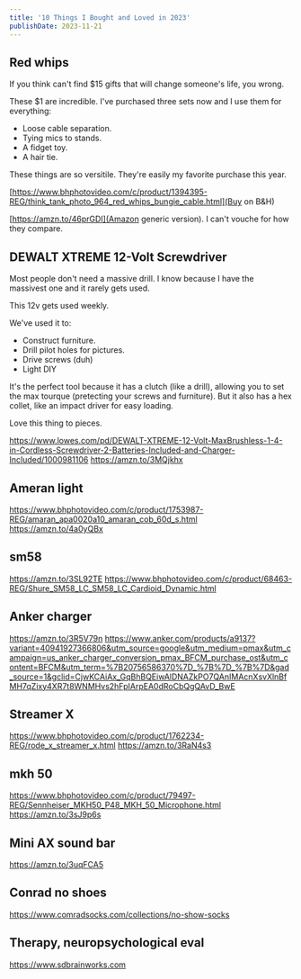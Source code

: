 ```yaml
---
title: '10 Things I Bought and Loved in 2023'
publishDate: 2023-11-21
---
```


## Red whips

If you think can't find $15 gifts that will change someone's life, you wrong.

These $1 are incredible.
I've purchased three sets now and I use them for everything:

- Loose cable separation.
- Tying mics to stands.
- A fidget toy.
- A hair tie.

These things are so versitile.
They're easily my favorite purchase this year.

[https://www.bhphotovideo.com/c/product/1394395-REG/think_tank_photo_964_red_whips_bungie_cable.html](Buy on B&H)

[https://amzn.to/46prGDI](Amazon generic version). I can't vouche for how they compare.

## DEWALT XTREME 12-Volt Screwdriver

Most people don't need a massive drill.
I know because I have the massivest one and it rarely gets used.

This 12v gets used weekly.

We've used it to:

- Construct furniture.
- Drill pilot holes for pictures.
- Drive screws (duh)
- Light DIY

It's the perfect tool because it has a clutch (like a drill), allowing you to set the max tourque (pretecting your screws and furniture).
But it also has a hex collet, like an impact driver for easy loading.

Love this thing to pieces.

https://www.lowes.com/pd/DEWALT-XTREME-12-Volt-MaxBrushless-1-4-in-Cordless-Screwdriver-2-Batteries-Included-and-Charger-Included/1000981106
https://amzn.to/3MQjkhx

## Ameran light

https://www.bhphotovideo.com/c/product/1753987-REG/amaran_apa0020a10_amaran_cob_60d_s.html
https://amzn.to/4a0yQBx

## sm58

https://amzn.to/3SL92TE
https://www.bhphotovideo.com/c/product/68463-REG/Shure_SM58_LC_SM58_LC_Cardioid_Dynamic.html

## Anker charger

https://amzn.to/3R5V79n
https://www.anker.com/products/a9137?variant=40941927366806&utm_source=google&utm_medium=pmax&utm_campaign=us_anker_charger_conversion_pmax_BFCM_purchase_ost&utm_content=BFCM&utm_term=%7B20756586370%7D_%7B%7D_%7B%7D&gad_source=1&gclid=CjwKCAiAx_GqBhBQEiwAlDNAZkPO7QAnIMAcnXsvXlnBfMH7qZixy4XR7t8WNMHvs2hFpIArpEA0dRoCbQgQAvD_BwE

## Streamer X

https://www.bhphotovideo.com/c/product/1762234-REG/rode_x_streamer_x.html
https://amzn.to/3RaN4s3

## mkh 50

https://www.bhphotovideo.com/c/product/79497-REG/Sennheiser_MKH50_P48_MKH_50_Microphone.html
https://amzn.to/3sJ9p6s

## Mini AX sound bar

https://amzn.to/3uqFCA5

## Conrad no shoes

https://www.comradsocks.com/collections/no-show-socks

## Therapy, neuropsychological eval

https://www.sdbrainworks.com